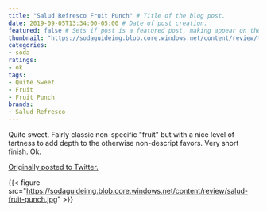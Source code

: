 ```yaml
---
title: "Salud Refresco Fruit Punch" # Title of the blog post.
date: 2019-09-05T13:34:00-05:00 # Date of post creation.
featured: false # Sets if post is a featured post, making appear on the home page side bar.
thumbnail: "https://sodaguideimg.blob.core.windows.net/content/review/thumbs/salud-fruit-punch.jpg" # Sets thumbnail image appearing inside card on homepage.
categories:
- soda
ratings:
- ok
tags:
- Quite Sweet
- Fruit
- Fruit Punch
brands:
- Salud Refresco
---
```


Quite sweet. Fairly classic non-specific "fruit" but with a nice level of tartness to add depth to the otherwise non-descript favors. Very short finish. Ok.

[Originally posted to Twitter.](https://twitter.com/Cavorter/status/1169680219562807297)

{{< figure src="https://sodaguideimg.blob.core.windows.net/content/review/salud-fruit-punch.jpg" >}}